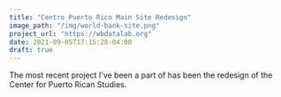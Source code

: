 ```yaml
---
title: "Centro Puerto Rico Main Site Redesign"
image_path: "/img/world-bank-site.png"
project_url: "https://wbdatalab.org"
date: 2021-09-05T17:15:28-04:00
draft: true
---
```


The most recent project I've been a part of has been the redesign of the Center for Puerto Rican Studies.
